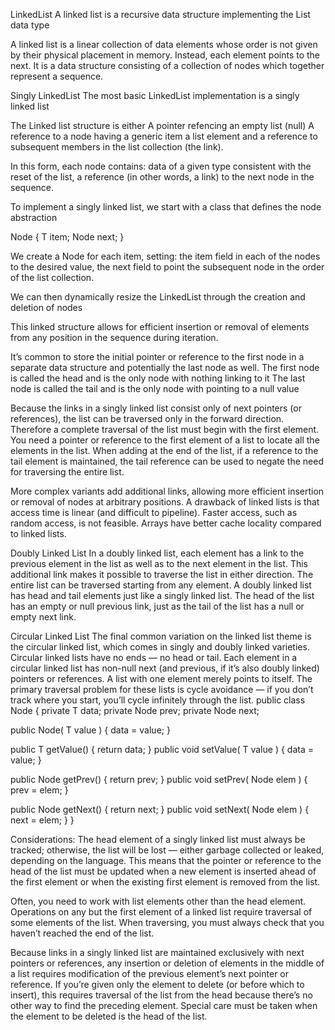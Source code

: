 LinkedList
A linked list is a recursive data structure implementing the List data type

A linked list is a linear collection of data elements whose order is not given by their physical placement in memory. Instead, each element points to the next. It is a data structure consisting of a collection of nodes which together represent a sequence.


Singly LinkedList
The most basic LinkedList implementation is a singly linked list

The Linked list structure is either
A pointer refencing an empty list (null)
A reference to a node having a generic item a list element and a reference to subsequent members in the list collection (the link).

In this form, each node contains:
data of a given type consistent with the reset of the list,
a reference (in other words, a link) to the next node in the sequence.

To implement a singly linked list, we start with a class that defines the node abstraction

Node <T> {
   T item;
   Node next;
}

We create a Node for each item, setting:
the item field in each of the nodes to the desired value,
the next field to point the subsequent node in the order of the list collection.

We can then dynamically resize the LinkedList through the creation and deletion of nodes

This linked structure allows for efficient insertion or removal of elements from any position in the sequence during iteration.


It’s common to store the initial pointer or reference to the first node in a separate data structure and potentially the last node as well.
The first node is called the head and is the only node with nothing linking to it
The last node is called the tail and is the only node with pointing to a null value

Because the links in a singly linked list consist only of next pointers (or references), the list can be traversed only in the forward direction.
Therefore a complete traversal of the list must begin with the first element.
You need a pointer or reference to the first element of a list to locate all the elements in the list. When adding at the end of the list, if a reference to the tail element is maintained, the tail reference can be used to negate the need for traversing the entire list.

More complex variants add additional links, allowing more efficient insertion or removal of nodes at arbitrary positions. A drawback of linked lists is that access time is linear (and difficult to pipeline). Faster access, such as random access, is not feasible. Arrays have better cache locality compared to linked lists.



Doubly Linked List
In a doubly linked list, each element has a link to the previous element in the list as well as to the next element in the list. This additional link makes it possible to traverse the list in either direction. The entire list can be traversed starting from any element. A doubly linked list has head and tail elements just like a singly linked list. The head of the list has an empty or null previous link, just as the tail of the list has a null or empty next link.

Circular Linked List
The final common variation on the linked list theme is the circular linked list, which comes in singly and doubly linked varieties. Circular linked lists have no ends — no head or tail. Each element in a circular linked list has non-null next (and previous, if it’s also doubly linked) pointers or references. A list with one element merely points to itself. The primary traversal problem for these lists is cycle avoidance — if you don’t track where you start, you’ll cycle infinitely through the list.
public class Node<T> {
  private T data;
  private Node<T> prev;
  private Node<T> next;

  public Node( T value ) { data = value; }

  public T getValue() { return data; }
  public void setValue( T value ) { data = value; }

  public Node<T> getPrev() { return prev; }
  public void setPrev( Node<T> elem ) { prev = elem; }

  public Node<T> getNext() { return next; }
  public void setNext( Node<T> elem ) { next = elem; }
}

Considerations:
The head element of a singly linked list must always be tracked; otherwise, the list will be lost — either garbage collected or leaked, depending on the language. This means that the pointer or reference to the head of the list must be updated when a new element is inserted ahead of the first element or when the existing first element is removed from the list.


Often, you need to work with list elements other than the head element. Operations on any but the first element of a linked list require traversal of some elements of the list. When traversing, you must always check that you haven’t reached the end of the list.

Because links in a singly linked list are maintained exclusively with next pointers or references, any insertion or deletion of elements in the middle of a list requires modification of the previous element’s next pointer or reference. If you’re given only the element to delete (or before which to insert), this requires traversal of the list from the head because there’s no other way to find the preceding element. Special care must be taken when the element to be deleted is the head of the list.
